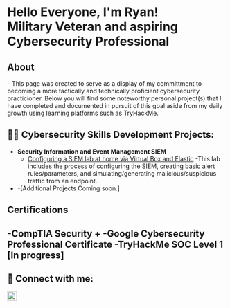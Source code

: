 <h1>Hello Everyone, I'm Ryan! <br/> Military Veteran</a> and aspiring Cybersecurity Professional</a> </h1>
<h2>About</h2>
- This page was created to serve as a display of my committment to becoming a more tactically and technically proficient cybersecurity practicioner. Below you will find some noteworthy personal project(s) that I have completed and documented in pursuit of this goal aside from my daily growth using learning platforms such as TryHackMe.

<h2>👨‍💻 Cybersecurity Skills Development Projects:</h2>

- <b>Security Information and Event Management SIEM</b>
  - [Configuring a SIEM lab at home via Virtual Box and Elastic](https://docs.google.com/document/d/1-hyJCjDKkVhbkOonIyfvJE_VBfMYIaXH/edit?usp=sharing&ouid=117938964749070208634&rtpof=true&sd=true)
    -This lab includes the process of configuring the SIEM, creating basic alert rules/parameters, and simulating/generating malicious/suspicious traffic from an endpoint.
- <b></b>
  -[Additional Projects Coming soon.]

<h2> Certifications <h2>
  -<b></b>CompTIA Security + </b>
  -Google Cybersecurity Professional Certificate
  -TryHackMe SOC Level 1 [In progress]

<h2> 🤳 Connect with me:</h2>


[<img align="left" alt="Ryan Snyder | LinkedIn" width="22px" src="https://cdn.jsdelivr.net/npm/simple-icons@v3/icons/linkedin.svg" />][linkedin]



[linkedin]:https://www.linkedin.com/in/ryan-snyder-17b9281b5/

<!--
**joshmadakor1/joshmadakor1** is a ✨ _special_ ✨ repository because its `README.md` (this file) appears on your GitHub profile.

Here are some ideas to get you started:

- 🔭 I’m currently working on ...
- 🌱 I’m currently learning ...
- 👯 I’m looking to collaborate on ...
- 🤔 I’m looking for help with ...
- 💬 Ask me about ...
- 📫 How to reach me: ...
- 😄 Pronouns: ...
- ⚡ Fun fact: ...
-->
